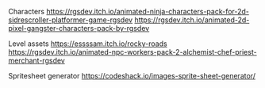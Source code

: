 Characters
https://rgsdev.itch.io/animated-ninja-characters-pack-for-2d-sidrescroller-platformer-game-rgsdev
https://rgsdev.itch.io/animated-2d-pixel-gangster-characters-pack-by-rgsdev 

Level assets
https://essssam.itch.io/rocky-roads 
https://rgsdev.itch.io/animated-npc-workers-pack-2-alchemist-chef-priest-merchant-rgsdev

Spritesheet generator
https://codeshack.io/images-sprite-sheet-generator/

